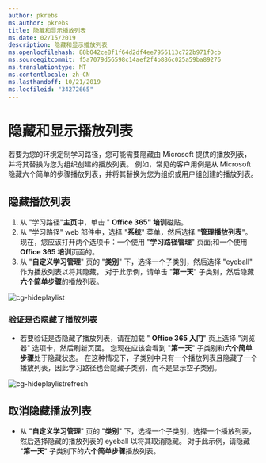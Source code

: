 ```yaml
---
author: pkrebs
ms.author: pkrebs
title: 隐藏和显示播放列表
ms.date: 02/15/2019
description: 隐藏和显示播放列表
ms.openlocfilehash: 88b042ce8f1f64d2df4ee7956113c722b971f0cb
ms.sourcegitcommit: f5a7079d56598c14aef2f4b886c025a59ba89276
ms.translationtype: MT
ms.contentlocale: zh-CN
ms.lasthandoff: 10/21/2019
ms.locfileid: "34272665"
---
```

# <a name="hide-and-show-playlists"></a>隐藏和显示播放列表

若要为您的环境定制学习路径，您可能需要隐藏由 Microsoft 提供的播放列表，并将其替换为您为组织创建的播放列表。 例如，常见的客户用例是从 Microsoft 隐藏六个简单的步骤播放列表，并将其替换为您为组织或用户组创建的播放列表。 

## <a name="hide-a-playlist"></a>隐藏播放列表

1. 从 "学习路径"**主页**中，单击 " **Office 365" 培训**磁贴。
2. 从 "学习路径" web 部件中，选择 "**系统**" 菜单，然后选择 "**管理播放列表**"。 现在，您应该打开两个选项卡：一个使用 "**学习路径管理**" 页面;和一个使用**Office 365 培训**页面的。 
3. 从 "**自定义学习管理**" 页的 "**类别**" 下，选择一个子类别，然后选择 "eyeball" 作为播放列表以将其隐藏。 对于此示例，请单击 "**第一天**" 子类别，然后隐藏**六个简单步骤**的播放列表。  

![cg-hideplaylist](media/cg-hideplaylist.png)

### <a name="verify-the-playlist-is-hidden"></a>验证是否隐藏了播放列表
- 若要验证是否隐藏了播放列表，请在加载 " **Office 365 入门**" 页上选择 "浏览器" 选项卡，然后刷新页面。 您现在应该会看到 "**第一天**" 子类别和**六个简单步骤**处于隐藏状态。 在这种情况下，子类别中只有一个播放列表且隐藏了一个播放列表，因此学习路径也会隐藏子类别，而不是显示空子类别。 

![cg-hideplaylistrefresh](media/cg-hideplaylistrefresh.png)

## <a name="unhide-a-playlist"></a>取消隐藏播放列表

- 从 "**自定义学习管理**" 页的 "**类别**" 下，选择一个子类别，选择一个播放列表，然后选择隐藏的播放列表的 eyeball 以将其取消隐藏。 对于此示例，请隐藏 "**第一天**" 子类别下的**六个简单步骤**播放列表。  

